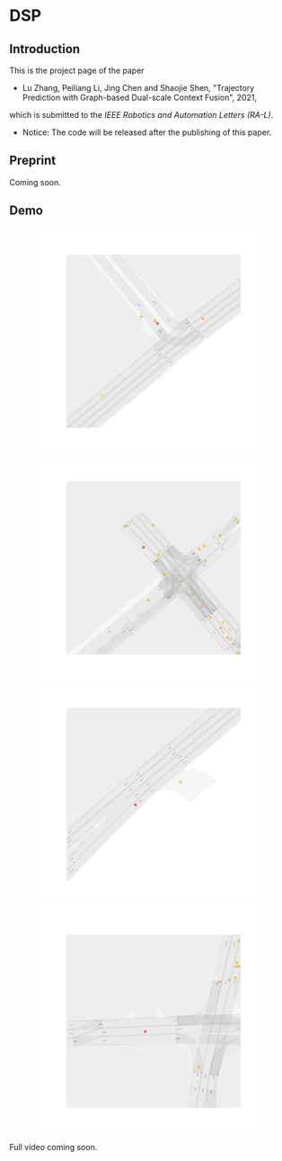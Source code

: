 # DSP

## Introduction
This is the project page of the paper 

* Lu Zhang, Peiliang Li, Jing Chen and Shaojie Shen, "Trajectory Prediction with Graph-based Dual-scale Context Fusion", 2021,

which is submitted to the *IEEE Robotics and Automation Letters (RA-L)*.

* Notice: The code will be released after the publishing of this paper.

## Preprint
Coming soon.
<!-- You can find the preprint version at this link. -->

## Demo

<p align="center">
  <img src="files/1.gif" width = "400" height = "400"/>
  <img src="files/2.gif" width = "400" height = "400"/>
  <img src="files/3.gif" width = "400" height = "400"/>
  <img src="files/4.gif" width = "400" height = "400"/>
</p>

Full video coming soon.
